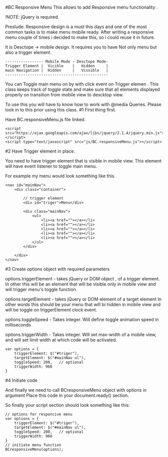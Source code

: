 #BC Responsive Menu
This allows to add Responsive menu functionality .

!NOTE: jQuery is required. 

Preslude: 
Responsive design is a must this days and one of the most common tasks is to make menu mobile ready. 
After writing a responsive menu couple of times i decided to make this, so i could reuse it in future. 


It is Desctope -> mobile design.
It requires you to have Not only menu but also a trigger element.

```
----------------- Mobile Mode - Desctope Mode-
Trigger Element |  Vicible    |   Hidden     |
main Navigation |  Hidden     |   Vissible   |
----------------------------------------------
```

You can Toggle main menu on  by with click event on Trigger elemen .
This class keeps track of toggle state and make sure that all elements displayed properly on transition from mobile view to descktop view. 

To use this you will have to know how to work with @media Queries. Please look in to this prior using this class. 
#1 First thing first. 

Have BC.responsiveMenu.js file linked.

```
<script src="https://ajax.googleapis.com/ajax/libs/jquery/2.1.4/jquery.min.js"></script>
<script type="text/javascript" src="js/BC.responsiveMenu.js"></script>
```


#2 Have Trigger element in place. 

You need to have trigger element that is visible in mobile view. 
This element will have event listener to toggle main menu.  

For example my menu would look something like this.

```
<nav id="mainNav">
	<div class="container">

		// trigger element 
		<div id="triger">Menu</div>

		<div class="mainNav">
			<ul>
				<li><a href=""></a></li>
				<li><a href=""></a></li>
				<li><a href=""></a></li>
				<li><a href=""></a></li>
				<li><a href=""></a></li>
			</ul>
		</div>

	</div>		
</nav>	
```

#3 Create options object with required parameters

options.triggerElement - 
takes jQuery or DOM object , of a trigger element. 
In other this will be an element that will be visible only in mobile view and will trigger menu's toggle function.

options.targetElement - 
takes jQuery or DOM element of a target element
In other words this should be your menu that will bi hidden in mobile view and will be toggle on triggerElement clock event.

options.toggleSpeed - 
Takes integer. Will define toggle animation speed in milliseconds

options.triggerWidth - 
Takes integer. Will set max-width of a mobile view, and will set limit width at which code will be activated. 


```
var options = {
	triggerElement: $("#triger"),
	targetElement: $("#mainNav ul"),
	toggleSpeed: 200,	// optional
	triggerWidth: 960
}
```

#4 Initiate code

And finally we need to call BCresponsiveMenu object with options in argument
Place this code in your document.ready() section. 

So finally your script section should look something like this:

```
// options for responcive menu
var options = {
	triggerElement: $("#triger"),
	targetElement: $("#mainNav ul"),
	toggleSpeed: 200,	// optional
	triggerWidth: 960
}
// initiate menu function
BCresponsiveMenu(options);
```

